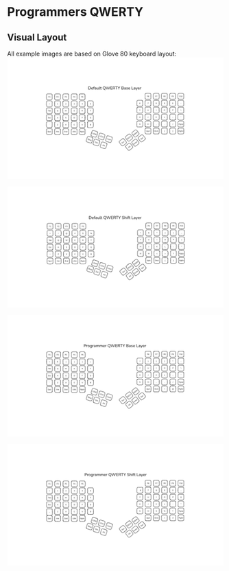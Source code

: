 # Programmers QWERTY

## Visual Layout 

All example images are based on Glove 80 keyboard layout:
![Default QWERTY Base Layer](./kb-layouts/default-qwerty-base-layer.png)

![Default QWERTY Shift Layer](./kb-layouts/default-qwerty-shift-layer.png)

![Programmers QWERTY Base Layer](./kb-layouts/programmers-qwerty-base-layer.png)

![Programmers QWERTY Shift Layer](./kb-layouts/programmers-qwerty-shift-layer.png)
